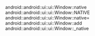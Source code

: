 android::android::ui::ui::Window::native
android::android::ui::ui::Window::NATIVE
android::android::ui::ui::Window::native=
android::android::ui::ui::Window::add
android::android::ui::ui::Window::_native
